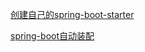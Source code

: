 [创建自己的spring-boot-starter](<https://www.jianshu.com/p/7c5b39a6666f>)

[spring-boot自动装配](<https://www.jianshu.com/p/e55e89444196>)

